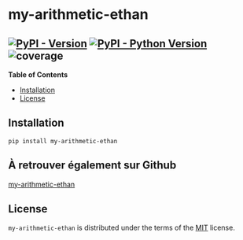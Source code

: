 # my-arithmetic-ethan

[![PyPI - Version](https://img.shields.io/pypi/v/my-arithmetic-ethan.svg)](https://pypi.org/project/my-arithmetic-ethan)
[![PyPI - Python Version](https://img.shields.io/pypi/pyversions/my-arithmetic-ethan.svg)](https://pypi.org/project/my-arithmetic-ethan)
![coverage](https://gitlab.univ-lr.fr/elebla01/my-arithmetic-ethan/badges/main/coverage.svg?job=coverage)
-----

**Table of Contents**

- [Installation](#installation)
- [License](#license)

## Installation

```console
pip install my-arithmetic-ethan
```

## À retrouver également sur Github

[my-arithmetic-ethan](https://github.com/EtHan121203/my-arithmetic-ethan)

## License

`my-arithmetic-ethan` is distributed under the terms of the [MIT](https://spdx.org/licenses/MIT.html) license.


